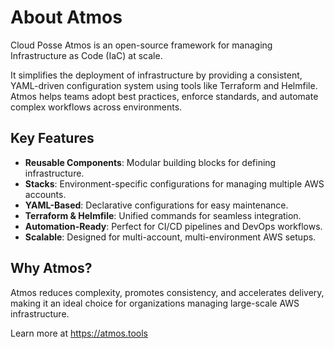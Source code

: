 # About Atmos

Cloud Posse Atmos is an open-source framework for managing Infrastructure as Code (IaC) at scale. 

It simplifies the deployment of infrastructure by providing a consistent, YAML-driven configuration
system using tools like Terraform and Helmfile. Atmos helps teams adopt best practices, enforce standards, 
and automate complex workflows across environments.

## Key Features

- **Reusable Components**: Modular building blocks for defining infrastructure.
- **Stacks**: Environment-specific configurations for managing multiple AWS accounts.
- **YAML-Based**: Declarative configurations for easy maintenance.
- **Terraform & Helmfile**: Unified commands for seamless integration.
- **Automation-Ready**: Perfect for CI/CD pipelines and DevOps workflows.
- **Scalable**: Designed for multi-account, multi-environment AWS setups.

## Why Atmos?
Atmos reduces complexity, promotes consistency, and accelerates delivery, making it an ideal choice
for organizations managing large-scale AWS infrastructure.

Learn more at https://atmos.tools 